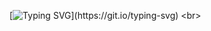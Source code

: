 [![Typing SVG](https://readme-typing-svg.herokuapp.com/?color=7600a9&size=35&center=true&vCenter=true&width=1000&lines=Castrolandia+Home+Page!;For+practice+HTML+and+CSS+.;)](https://git.io/typing-svg)
<br>
